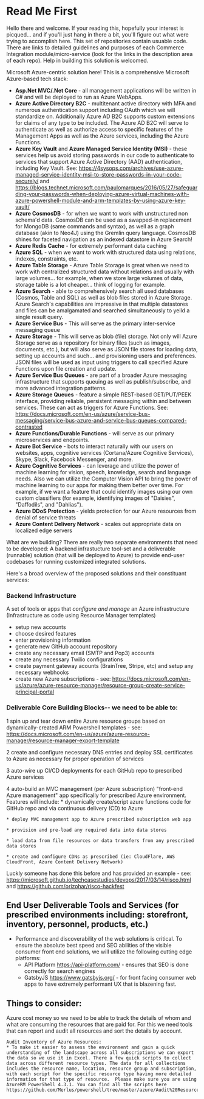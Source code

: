 # Read Me First
Hello there and welcome.  If your reading this, hopefully your interest is picqued... and if you'll just hang in there a bit, you'll figure out what were trying to accomplish here.  This set of repositories contain usuable code.  There are links to detailed guidelines and purposes of each Commerce Integration module/micro-service (look for the links in the description area of each repo).   Help in building this solution is welcomed.

Microsoft Azure-centric solution here!  This is a comprehensive Microsoft Azure-based tech stack: 
* **Asp.Net MVC/.Net Core** - all management applications will be written in C# and will be deployed to run as Azure WebApps.
* **Azure Active Directory B2C** - multitenant active directory with MFA and numerous authentication support including OAuth which we will standardize on.  Additionally Azure AD B2C supports custom extensions for claims of any type to be included.  The Azure AD B2C will serve to authenticate as well as authorize access to specific features of the Management Apps as well as the Azure services, including the Azure Functions.
* **Azure Key Vault** and **Azure Managed Service Identity (MSI)** - these services help us avoid storing passwords in our code to authenticate to services that support Azure Active Directory (AAD) authentication, including Key Vault.  See: https://4sysops.com/archives/use-azure-managed-service-identity-msi-to-store-passwords-in-your-code-securely/ and https://blogs.technet.microsoft.com/paulomarques/2016/05/27/safeguarding-your-passwords-when-deploying-azure-virtual-machines-with-azure-powershell-module-and-arm-templates-by-using-azure-key-vault/
* **Azure CosmosDB** - for when we want to work with unstructured non schema'd data.  CosmosDB can be used as a swapped-in replacement for MongoDB (same commands and syntax), as well as a graph database (akin to Neo4J) using the Gremlin query language.  CosmosDB shines for faceted navigation as an indexed datastore in Azure Search!
* **Azure Redis Cache** - for extremely performant data caching
* **Azure SQL** - when we want to work with structured data using relations, indexes, constraints, etc.
* **Azure Table Storage** - Azure Table Storage  is great when we need to work with centralized structured data without relations and usually with large volumes... for example, when we store large volumes of data, storage table is a lot cheaper... think of logging for example.
* **Azure Search** - able to comprehensively search all used databases (Cosmos, Table and SQL) as well as blob files stored in Azure Storage.  Azure Search's capabilities are impressive in that multiple datastores and files can be amalgamated and searched simultaneously to yeild a single result query.
* **Azure Service Bus** - This will serve as the primary inter-service messaging queue
* **Azure Storage** - This will serve as blob (file) storage. Not only will Azure Storage serve as a repository for binary files (such as images, documents, etc.), but will also serve as JSON file stores for loading data, setting up accounts and such... and provisioning users and preferences.  JSON files will be used as input using triggers to call specified Azure Functions upon file creation and update.
* **Azure Service Bus Queues** - are part of a broader Azure messaging infrastructure that supports queuing as well as publish/subscribe, and more advanced integration patterns.
* **Azure Storage Queues** - feature a simple REST-based GET/PUT/PEEK interface, providing reliable, persistent messaging within and between services. These can act as triggers for Azure Functions.  See: https://docs.microsoft.com/en-us/azure/service-bus-messaging/service-bus-azure-and-service-bus-queues-compared-contrasted
* **Azure Functions/Durable Functions** - will serve as our primary microservices and endpoints.
* **Azure Bot Service** - bots to interact naturally with our users on websites, apps, cognitive services (Cortana/Azure Cognitive Services), Skype, Slack, Facebook Messenger, and more.
* **Azure Cognitive Services** - can leverage and utilize the power of machine learning for vision, speech, knowledge, search and language needs. Also we can utilize the Computer Vision API to bring the power of machine learning to our apps for making them better over time. For example, if we want a feature that could identify images using our own custom classifiers (for example, identifying images of "Daisies", "Daffodils", and "Dahlias").
* **Azure DDoS Protection** - yields protection for our Azure resources from denial of service threats
* **Azure Content Delivery Network** - scales out appropriate data on localized edge servers

What are we building?  There are really two separate environments that need to be developed:  A backend infrastucture tool-set and a deliverable (runnable) solution (that will be deployed to Azure) to provide end-user codebases for running customized integrated solutions.

Here's a broad overview of the proposed solutions and their constituant services:

### Backend Infrastructure
A set of tools or apps that _configure and manage_ an Azure infrastructure (Infrastructure as code using Resource Manager templates)
	
* setup new accounts
* choose desired features
* enter provisioning information
* generate new GitHub account repository
* create any necessary email (SMTP and Pop3) accounts
* create any necessary Twilio configurations
* create payment gateway acounts (BrainTree, Stripe, etc) and setup any necessary webhooks
* create new Azure subscriptions - see: https://docs.microsoft.com/en-us/azure/azure-resource-manager/resource-group-create-service-principal-portal

### Deliverable Core Building Blocks-- we need to be able to:
1 spin up and tear down entire Azure resource groups based on dynamically-created ARM Powershell templates - see: https://docs.microsoft.com/en-us/azure/azure-resource-manager/resource-manager-export-template
			
2 create and configure necessary DNS entries and deploy SSL certificates to Azure as necessary for proper operation of services
	
3 auto-wire up CI/CD deployments for each GitHub repo to prescribed Azure services
	
4 auto-build an MVC management (per Azure subscription) "front-end Azure management" app specifically for prescribed Azure environment.  Features will include:
	* dynamically create/script azure functions code for GitHub repo and via continuous delivery (CD) to Azure
	
	* deploy MVC management app to Azure prescribed subscription web app
		
	* provision and pre-load any required data into data stores
	
	* load data from file resources or data transfers from any prescribed data stores
		
	* create and configure CDNs as prescribed (ie: CloudFlare, AWS CloudFront, Azure Content Delivery Network)

Luckly someone has done this before and has provided an example - see: https://microsoft.github.io/techcasestudies/devops/2017/03/14/risco.html and https://github.com/orizohar/risco-hackfest	
		
##  End User Deliverable Tools and Services (for prescribed environments including: storefront, inventory, personnel, products, etc.)	
* Performance and discoverability of the web solutions is critical.  To ensure the absolute best speed and SEO abilities of the visible consumer front end solutions, we will utilize the following cutting edge platforms:
	* API Platform https://api-platform.com/	- ensures that SEO is done correctly for search engines
	* GatsbyJS https://www.gatsbyjs.org/ - for front facing consumer web apps to have extremely performant UX that is blazening fast. 

## Things to consider:
Azure cost money so we need to be able to track the details of whom and what are consuming the resources that are paid for.  For this we need tools that can report and audit all resources and sort the details by account.

	Audit Inventory of Azure Resources:
	* To make it easier to assess the environment and gain a quick understanding of the landscape across all subscriptions we can export the data so we use it in Excel. There a few quick scripts to collect data across different resource types. The data for all collections includes the resource name, location, resource group and subscription, with each script for the specific resource type having more detailed information for that type of resource.  Please make sure you are using AzureRM PowerShell 4.3.1. You can find all the scripts here https://github.com/Merlus/powershell/tree/master/azure/Audit%20Resources.
